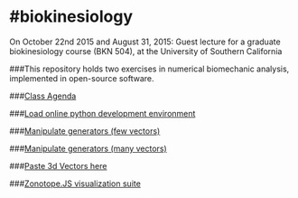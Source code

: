 #biokinesiology
==============
On October 22nd 2015 and August 31, 2015:
Guest lecture for a graduate biokinesiology course (BKN 504), at the University of Southern California

###This repository holds two exercises in numerical biomechanic analysis, implemented in open-source software.

###[Class Agenda](https://docs.google.com/document/d/1wlgy7I2XnatGq-l5_J7be7nE27JxOycmxZ5OxU8pGjQ/edit?usp=sharing)

###[Load online python development environment](http://cloud.sagemath.com)

###[Manipulate generators (few vectors)](http://vindvaki.github.io/zonotope.js/examples/with_table.html)

###[Manipulate generators (many vectors)](http://vindvaki.github.io/zonotope.js/examples/threshold_regions.html)

###[Paste 3d Vectors here](http://vindvaki.github.io/zonotope.js/examples/zonotope_3d.html)

###[Zonotope.JS visualization suite](https://github.com/vindvaki/zonotope.js)
